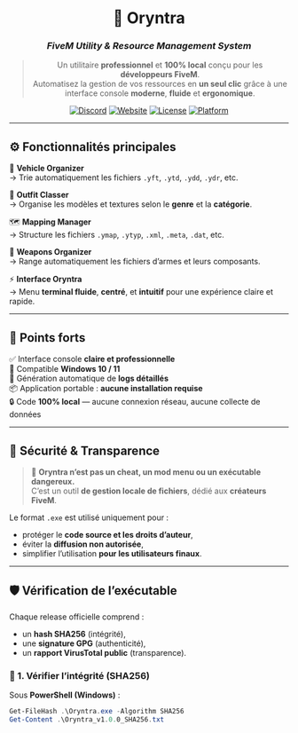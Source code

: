 <div align="center">

# 💠 Oryntra  
### *FiveM Utility & Resource Management System*

> Un utilitaire **professionnel** et **100% local** conçu pour les **développeurs FiveM**.  
> Automatisez la gestion de vos ressources en **un seul clic** grâce à une interface console **moderne**, **fluide** et **ergonomique**.

[![Discord](https://img.shields.io/badge/Discord-Oryntra_dev-5865F2?logo=discord&logoColor=white)](https://discord.gg/hrAQCT48Yv)
[![Website](https://img.shields.io/badge/Site_Web-Oryntra.fr-2ea44f?logo=google-chrome&logoColor=white)](https://oryntra.fr)
[![License](https://img.shields.io/badge/Licence-Propri%C3%A9taire-red?logo=shield&logoColor=white)](./LICENSE)
[![Platform](https://img.shields.io/badge/Windows-10%2F11-blue?logo=windows&logoColor=white)](#)

</div>

---

## ⚙️ Fonctionnalités principales

🚗 **Vehicle Organizer**  
→ Trie automatiquement les fichiers `.yft`, `.ytd`, `.ydd`, `.ydr`, etc.

🧥 **Outfit Classer**  
→ Organise les modèles et textures selon le **genre** et la **catégorie**.

🗺️ **Mapping Manager**  
→ Structure les fichiers `.ymap`, `.ytyp`, `.xml`, `.meta`, `.dat`, etc.

🔫 **Weapons Organizer**  
→ Range automatiquement les fichiers d’armes et leurs composants.

⚡ **Interface Oryntra**  
→ Menu **terminal fluide**, **centré**, et **intuitif** pour une expérience claire et rapide.

---

## 🌟 Points forts

✅ Interface console **claire et professionnelle**  
💾 Compatible **Windows 10 / 11**  
📜 Génération automatique de **logs détaillés**  
📦 Application portable : **aucune installation requise**  
🔒 Code **100% local** — aucune connexion réseau, aucune collecte de données  

---

## 🔐 Sécurité & Transparence

> 🧩 **Oryntra n’est pas un cheat, un mod menu ou un exécutable dangereux.**  
> C’est un outil **de gestion locale de fichiers**, dédié aux **créateurs FiveM**.

Le format `.exe` est utilisé uniquement pour :  
- protéger le **code source et les droits d’auteur**,  
- éviter la **diffusion non autorisée**,  
- simplifier l’utilisation **pour les utilisateurs finaux**.

---

## 🛡️ Vérification de l’exécutable

Chaque release officielle comprend :
- un **hash SHA256** (intégrité),
- une **signature GPG** (authenticité),
- un **rapport VirusTotal public** (transparence).

### 🔸 1. Vérifier l’intégrité (SHA256)

Sous **PowerShell (Windows)** :
```powershell
Get-FileHash .\Oryntra.exe -Algorithm SHA256
Get-Content .\Oryntra_v1.0.0_SHA256.txt
